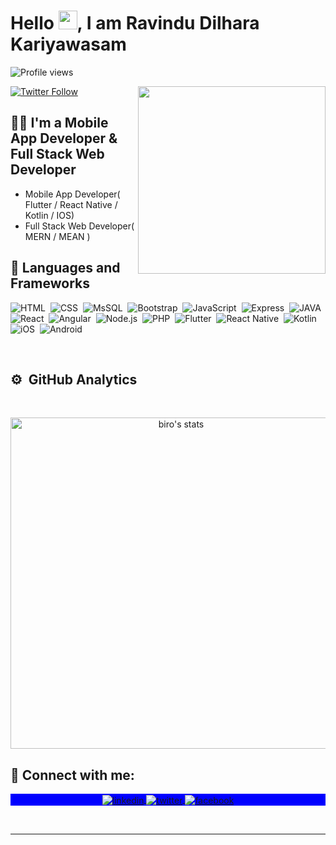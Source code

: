 <h1 align="left">Hello <img src="https://raw.githubusercontent.com/kaueMarques/kaueMarques/master/hi.gif" width="30px">, I am Ravindu Dilhara Kariyawasam</h1>
<p align="left"> <img src="https://komarev.com/ghpvc/?username=RavinduDilhara&color=blueviolet" alt="Profile views" /> </p>
<img align="right" width="300em" height="300em" src="https://github.com/birobirobiro/birobirobiro/blob/master/animation_500_kv8i962g.gif?raw=true"/>

[![Twitter Follow](https://img.shields.io/twitter/follow/RavinduDilhara3?color=1DA1F2&logo=twitter&style=for-the-badge)](https://twitter.com/RavinduDilhara3)

## :man_technologist: I'm a Mobile App Developer & Full Stack Web Developer
- Mobile App Developer( Flutter / React Native / Kotlin / IOS)<be />
- Full Stack Web Developer( MERN / MEAN )
 

## :1st_place_medal: Languages and Frameworks

![HTML](https://img.shields.io/badge/-HTML-05122A?style=flat-square&logo=HTML5)&nbsp;
![CSS](https://img.shields.io/badge/-CSS-05122A?style=flat-square&logo=CSS3&logoColor=1572B6)&nbsp;
![MsSQL](https://img.shields.io/badge/Microsoft%20SQL%20Sever-CC2927?style=flat-square&logo=microsoft%20sql%20server&logoColor=white)&nbsp;
![Bootstrap](https://img.shields.io/badge/-Bootstrap-05122A?style=flat-square&logo=Bootstrap&logoColor=1572B6)&nbsp;
![JavaScript](https://img.shields.io/badge/-JavaScript-05122A?style=flat-square&logo=javascript)&nbsp;
![Express](https://img.shields.io/badge/-Express-05122A?style=flat-square&logo=Express)&nbsp;
![JAVA](https://img.shields.io/badge/-JAVA-05122A?style=flat-square&logo=SQL)&nbsp;
![React](https://img.shields.io/badge/-React-05122A?style=flat-square&logo=react)&nbsp;
![Angular](https://img.shields.io/badge/-Angular-05122A?style=flat-square&logo=Angular)&nbsp;
![Node.js](https://img.shields.io/badge/-Node.js-05122A?style=flat-square&logo=node.js)&nbsp;
![PHP](https://img.shields.io/badge/-PHP-05122A?style=flat-square&logo=PHP)&nbsp;
![Flutter](https://img.shields.io/badge/-Flutter-05122A?style=flat-square&logo=FLutter)&nbsp;
![React Native](https://img.shields.io/badge/-React%20Native-05122A?style=flat-square&logo=react)&nbsp;
![Kotlin](https://img.shields.io/badge/-Kotlin-05122A?style=flat-square&logo=Kotlin)&nbsp;
![iOS](https://img.shields.io/badge/-iOS-05122A?style=flat-square&logo=Apple)&nbsp;
![Android](https://img.shields.io/badge/-Android-05122A?style=flat-square&logo=Android)&nbsp;

<br />

## ⚙️ &nbsp;GitHub Analytics
<br>

<p align="center">
<img width="530em" src="https://github-readme-stats.vercel.app/api?username=RavinduDilhara&show_icons=true&theme=nightowl" alt="biro's stats"/>
</p>


## :link: Connect with me:

<p align="center" style="background:blue">
 <a href="https://www.linkedin.com/in/ravindu-dilhara/" target="_blank">
  <img align="center" src="https://img.shields.io/badge/-ravindudilhara-05122A?style=flat&logo=linkedin" alt="linkedin"/>
</a>
 <a href="https://twitter.com/RavinduDilhara3" target="_blank">
  <img align="center" src="https://img.shields.io/badge/-RavinduDilhara3-05122A?style=flat&logo=twitter" alt="twitter"/>
</a>
 <a href="https://www.facebook.com/ravindu.kariyawasam/" target="_blank">
  <img align="center" src="https://img.shields.io/badge/-ravindu.kariyawasam.581-05122A?style=flat&logo=facebook" alt="facebook"/>
</a>
</p>

<br />


---

[html5]: https://en.wikipedia.org/wiki/HTML5
[vscode]: https://code.visualstudio.com/
[twitter]: https://twitter.com/LahiruYapa2
[linkedin]: https://www.linkedin.com/in/ravindudilhara/
[facebook]: https://www.facebook.com/ravindu.kariyawasam.581/
